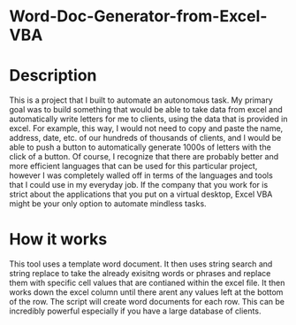# Word-Doc-Generator-from-Excel-VBA
# Description
This is a project that I built to automate an autonomous task. My primary goal was to build something that would be able to take data from excel and automatically write letters for me to clients, using the data that is provided in excel. For example, this way, I would not need to copy and paste the name, address, date, etc. of our hundreds of thousands of clients, and I would be able to push a button to automatically generate 1000s of letters with the click of a button. Of course, I recognize that there are probably better and more efficient languages that can be used for this particular project, however I was completely walled off in terms of the languages and tools that I could use in my everyday job. If the company that you work for is strict about the applications that you put on a virtual desktop, Excel VBA might be your only option to automate mindless tasks.
# How it works
This tool uses a template word document. It then uses string search and string replace to take the already exisitng words or phrases and replace them with specific cell values that are contianed within the excel file. It then works down the excel column until there arent any values left at the bottom of the row. The script will create word documents for each row. This can be incredibly powerful especially if you have a large database of clients. 
